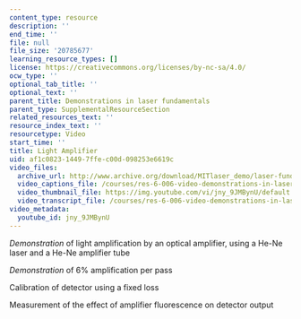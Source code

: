 ```yaml
---
content_type: resource
description: ''
end_time: ''
file: null
file_size: '20785677'
learning_resource_types: []
license: https://creativecommons.org/licenses/by-nc-sa/4.0/
ocw_type: ''
optional_tab_title: ''
optional_text: ''
parent_title: Demonstrations in laser fundamentals
parent_type: SupplementalResourceSection
related_resources_text: ''
resource_index_text: ''
resourcetype: Video
start_time: ''
title: Light Amplifier
uid: af1c0823-1449-7ffe-c00d-098253e6619c
video_files:
  archive_url: http://www.archive.org/download/MITlaser_demo/laser-fund-demo-2_300k.mp4
  video_captions_file: /courses/res-6-006-video-demonstrations-in-lasers-and-optics-spring-2008/3ce2ff4445ea577e811457938eba11f3_jny_9JMBynU.vtt
  video_thumbnail_file: https://img.youtube.com/vi/jny_9JMBynU/default.jpg
  video_transcript_file: /courses/res-6-006-video-demonstrations-in-lasers-and-optics-spring-2008/332dd4ea44c17442d79f53c9acf017a6_jny_9JMBynU.pdf
video_metadata:
  youtube_id: jny_9JMBynU
---
```


_Demonstration_ of light amplification by an optical amplifier, using a He-Ne laser and a He-Ne amplifier tube

_Demonstration_ of 6% amplification per pass

Calibration of detector using a fixed loss

Measurement of the effect of amplifier fluorescence on detector output

